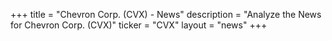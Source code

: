 +++
title = "Chevron Corp. (CVX) - News"
description = "Analyze the News for Chevron Corp. (CVX)"
ticker = "CVX"
layout = "news"
+++

